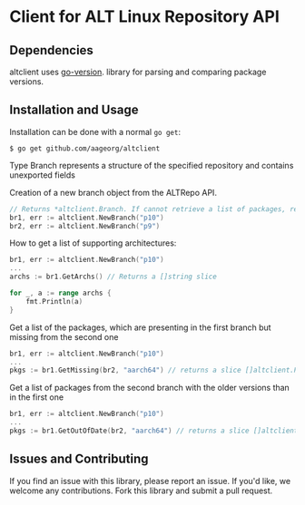 # Client for ALT Linux Repository API

## Dependencies
altclient uses [go-version](http://github.com/hashicorp/go-version).
library for parsing and comparing package versions.

## Installation and Usage
Installation can be done with a normal `go get`:
```
$ go get github.com/aageorg/altclient
```

Type Branch represents a structure of the specified repository and contains unexported fields

Creation of a new branch object from the ALTRepo API. 
```go
// Returns *altclient.Branch. If cannot retrieve a list of packages, returns error
br1, err := altclient.NewBranch("p10")
br2, err := altclient.NewBranch("p9")
```
How to get a list of supporting architectures:
```go
br1, err := altclient.NewBranch("p10")
...
archs := br1.GetArchs() // Returns a []string slice

for _, a := range archs {
    fmt.Println(a)
}
```
Get a list of the packages, which are presenting in the first branch but missing from the second one
```go
br1, err := altclient.NewBranch("p10")
...
pkgs := br1.GetMissing(br2, "aarch64") // returns a slice []altclient.Package
```

Get a list of packages from the second branch with the older versions than in the first one
```go
br1, err := altclient.NewBranch("p10")
...
pkgs := br1.GetOutOfDate(br2, "aarch64") // returns a slice []altclient.Package
```

## Issues and Contributing
If you find an issue with this library, please report an issue. If you'd like, we welcome any contributions. Fork this library and submit a pull request.